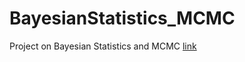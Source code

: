 # BayesianStatistics_MCMC
Project on Bayesian Statistics and MCMC [link](https://drive.google.com/file/d/1myVoTu2nYbPz5vlSuDodF7Pzd5WW-pKg/view)
